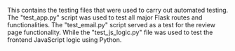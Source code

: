 This contains the testing files that were used to carry out automated testing. The "test_app.py" script was used to test all major Flask routes and functionalities. The "test_email.py" script served as a test for the review page functionality. While the "test_js_logic.py" file was used to test the frontend JavaScript logic using Python.
